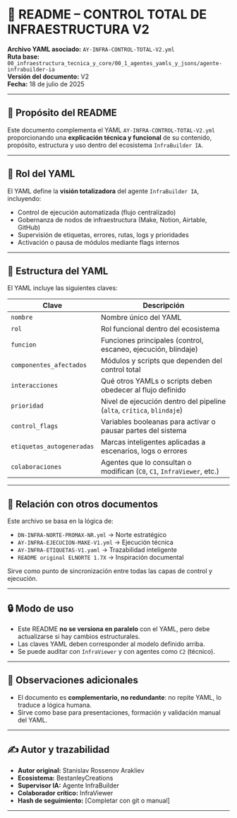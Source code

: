 # 🧠 README – CONTROL TOTAL DE INFRAESTRUCTURA V2

**Archivo YAML asociado:** `AY-INFRA-CONTROL-TOTAL-V2.yml`  
**Ruta base:** `00_infraestructura_tecnica_y_core/00_1_agentes_yamls_y_jsons/agente-infrabuilder-ia`  
**Versión del documento:** V2  
**Fecha:** 18 de julio de 2025

---

## 🎯 Propósito del README

Este documento complementa el YAML `AY-INFRA-CONTROL-TOTAL-V2.yml` proporcionando una **explicación técnica y funcional** de su contenido, propósito, estructura y uso dentro del ecosistema `InfraBuilder IA`.

---

## 📌 Rol del YAML

El YAML define la **visión totalizadora** del agente `InfraBuilder IA`, incluyendo:

- Control de ejecución automatizada (flujo centralizado)
- Gobernanza de nodos de infraestructura (Make, Notion, Airtable, GitHub)
- Supervisión de etiquetas, errores, rutas, logs y prioridades
- Activación o pausa de módulos mediante flags internos

---

## 🧱 Estructura del YAML

El YAML incluye las siguientes claves:

| Clave                      | Descripción                                                                 |
|---------------------------|-----------------------------------------------------------------------------|
| `nombre`                  | Nombre único del YAML                                                       |
| `rol`                     | Rol funcional dentro del ecosistema                                         |
| `funcion`                | Funciones principales (control, escaneo, ejecución, blindaje)               |
| `componentes_afectados`   | Módulos y scripts que dependen del control total                            |
| `interacciones`           | Qué otros YAMLs o scripts deben obedecer al flujo definido                  |
| `prioridad`               | Nivel de ejecución dentro del pipeline (`alta`, `crítica`, `blindaje`)      |
| `control_flags`           | Variables booleanas para activar o pausar partes del sistema                |
| `etiquetas_autogeneradas` | Marcas inteligentes aplicadas a escenarios, logs o errores                   |
| `colaboraciones`          | Agentes que lo consultan o modifican (`C0`, `C1`, `InfraViewer`, etc.)       |

---

## 📂 Relación con otros documentos

Este archivo se basa en la lógica de:

- `DN-INFRA-NORTE-PROMAX-NR.yml` → Norte estratégico
- `AY-INFRA-EJECUCION-MAKE-V1.yml` → Ejecución técnica
- `AY-INFRA-ETIQUETAS-V1.yaml` → Trazabilidad inteligente
- `README original ELNORTE 1.7X` → Inspiración documental

Sirve como punto de sincronización entre todas las capas de control y ejecución.

---

## 🔒 Modo de uso

- Este README **no se versiona en paralelo** con el YAML, pero debe actualizarse si hay cambios estructurales.
- Las claves YAML deben corresponder al modelo definido arriba.
- Se puede auditar con `InfraViewer` y con agentes como `C2` (técnico).

---

## 🧠 Observaciones adicionales

- El documento es **complementario, no redundante**: no repite YAML, lo traduce a lógica humana.
- Sirve como base para presentaciones, formación y validación manual del YAML.

---

## ✍️ Autor y trazabilidad

- **Autor original:** Stanislav Rossenov Arakliev
- **Ecosistema:** BestanleyCreations
- **Supervisor IA:** Agente InfraBuilder
- **Colaborador crítico:** InfraViewer
- **Hash de seguimiento:** [Completar con git o manual]

---
